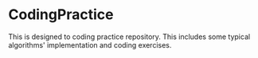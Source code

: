 # CodingPractice
This is designed to coding practice repository. This includes some typical algorithms' implementation and coding exercises.
